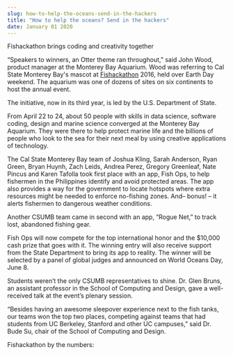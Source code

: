 ```yaml
---
slug: how-to-help-the-oceans-send-in-the-hackers
title: "How to help the oceans? Send in the hackers"
date: January 01 2020
---
```


 
<p>Fishackathon brings coding and creativity together</p>
<p>
  “Speakers to winners, an Otter theme ran throughout,” said John Wood, product
  manager at the Monterey Bay Aquarium. Wood was referring to Cal State Monterey
  Bay's mascot at <a href="https://www.fishackathon.co">Fishackathon</a> 2016,
  held over Earth Day weekend. The aquarium was one of dozens of sites on six
  continents to host the annual event.
</p>
<p>
  The initiative, now in its third year, is led by the U.S. Department of State.
</p>
<p>
  From April 22 to 24, about 50 people with skills in data science, software
  coding, design and marine science converged at the Monterey Bay Aquarium. They
  were there to help protect marine life and the billions of people who look to
  the sea for their next meal by using creative applications of technology.
</p>
<p>
  The Cal State Monterey Bay team of Joshua Kling, Sarah Anderson, Ryan Green,
  Bryan Huynh, Zach Leids, Andrea Perez, Gregory Greenleaf, Nate Pincus and
  Karen Tafolla took first place with an app, Fish Ops, to help fishermen in the
  Philippines identify and avoid protected areas. The app also provides a way
  for the government to locate hotspots where extra resources might be needed to
  enforce no&#45;fishing zones. And– bonus! – it alerts fishermen to dangerous
  weather conditions.
</p>
<p>
  Another CSUMB team came in second with an app, “Rogue Net,” to track lost,
  abandoned fishing gear.
</p>
<p>
  Fish Ops will now compete for the top international honor and the $10,000 cash
  prize that goes with it. The winning entry will also receive support from the
  State Department to bring its app to reality. The winner will be selected by a
  panel of global judges and announced on World Oceans Day, June 8.
</p>
<p>
  Students weren’t the only CSUMB representatives to shine. Dr. Glen Bruns, an
  assistant professor in the School of Computing and Design, gave a
  well&#45;received talk at the event’s plenary session.
</p>
<p>
  “Besides having an awesome sleepover experience next to the fish tanks, our
  teams won the top two places, competing against teams that had students from
  UC Berkeley, Stanford and other UC campuses,” said Dr. Bude Su, chair of the
  School of Computing and Design.
</p>
<p>Fishackathon by the numbers:</p>
 
